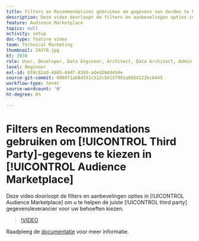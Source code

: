 ```yaml
---
title: Filters en Recommendations gebruiken om gegevens van derden te kiezen in Audience Marketplace
description: Deze video doorloopt de filters en aanbevelingen opties in de Audience Marketplace om u te helpen de juiste leverancier van derdegegevens voor uw behoeften kiezen.
feature: Audience Marketplace
topics: null
activity: setup
doc-type: feature video
team: Technical Marketing
thumbnail: 29370.jpg
kt: 3938
role: User, Developer, Data Engineer, Architect, Data Architect, Admin, Leader
level: Beginner
exl-id: b59c82a0-4dd5-44d7-8309-aded26dd494e
source-git-commit: 086071ab04551c512c5415f091a8054123bc6445
workflow-type: tm+mt
source-wordcount: '0'
ht-degree: 0%

---
```


# Filters en Recommendations gebruiken om [!UICONTROL Third Party]-gegevens te kiezen in [!UICONTROL Audience Marketplace]

Deze video doorloopt de filters en aanbevelingen opties in [!UICONTROL Audience Marketplace] om u te helpen de juiste [!UICONTROL third party] gegevensleverancier voor uw behoeften kiezen.

>[!VIDEO](https://video.tv.adobe.com/v/29370/?quality=12)

Raadpleeg de [documentatie](https://experienceleague.adobe.com/docs/audience-manager/user-guide/features/audience-marketplace/audience-marketplace-for-data-buyers/marketplace-data-buyers.html) voor meer informatie.
